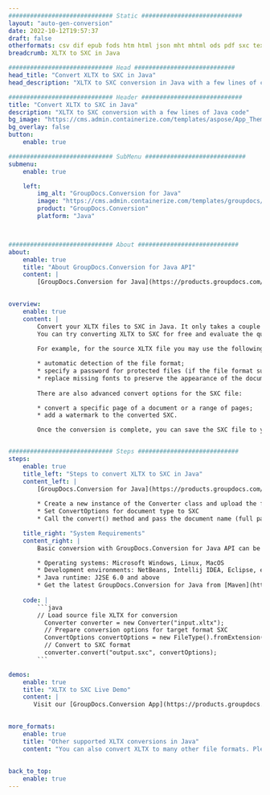 ```yaml
---
############################# Static ############################
layout: "auto-gen-conversion"
date: 2022-10-12T19:57:37
draft: false
otherformats: csv dif epub fods htm html json mht mhtml ods pdf sxc tex tsv xlam xls xlsb xlsm xlsx xlt xltm xltx xml xps
breadcrumb: XLTX to SXC in Java

############################# Head ############################
head_title: "Convert XLTX to SXC in Java"
head_description: "XLTX to SXC conversion in Java with a few lines of code. Convert over 160 file formats using the GroupDocs document conversion API for Java"

############################# Header ############################
title: "Convert XLTX to SXC in Java"
description: "XLTX to SXC conversion with a few lines of Java code"
bg_image: "https://cms.admin.containerize.com/templates/aspose/App_Themes/V3/images/bg/header1.png"
bg_overlay: false
button:
    enable: true

############################# SubMenu ############################
submenu:
    enable: true

    left:
        img_alt: "GroupDocs.Conversion for Java"
        image: "https://cms.admin.containerize.com/templates/groupdocs/images/product-logos/90x90-noborder/groupdocs-conversion-java.png"
        product: "GroupDocs.Conversion"
        platform: "Java"



############################# About ############################
about:
    enable: true
    title: "About GroupDocs.Conversion for Java API"
    content: |
        [GroupDocs.Conversion for Java](https://products.groupdocs.com/conversion/java/) is an advanced file format conversion API for converting between popular image and document formats such as Microsoft Office, OpenDocument, PDF, HTML, email, CAD. and much more with just a few lines of code. The native API automatically detects the formats of the original documents and offers many options for customizing the converted documents. Along with the function of extracting information from a document, it also supports caching of the conversion results to the local disk by default. However, any type of cache storage can be supported by implementing the appropriate interfaces - Amazon S3, Dropbox, Google Drive, Windows Azure, Reddis, or any others.
    

overview:
    enable: true
    content: |
        Convert your XLTX files to SXC in Java. It only takes a couple of lines of Java code on any platform of your choice, such as Windows, Linux, macOS.
        You can try converting XLTX to SXC for free and evaluate the quality of the conversion results. Along with simple file conversion scripts, you can try more sophisticated options for loading the XLTX source file and storing the SXC output. 
        
        For example, for the source XLTX file you may use the following load options:

        * automatic detection of the file format;
        * specify a password for protected files (if the file format supports it);
        * replace missing fonts to preserve the appearance of the document.
        
        There are also advanced convert options for the SXC file:

        * convert a specific page of a document or a range of pages;
        * add a watermark to the converted SXC.

        Once the conversion is complete, you can save the SXC file to your local file path or to any third party storage such as FTP, Amazon S3, Google Drive, Dropbox etc. Please note - to convert XLTX to SXC, you do not need to install any additional software, such as MS Office, Open Office, Adobe Acrobat Reader etc.


############################# Steps ############################
steps:
    enable: true
    title_left: "Steps to convert XLTX to SXC in Java"
    content_left: |
        [GroupDocs.Conversion for Java](https://products.groupdocs.com/conversion/java/) allows developers to easily convert XLTX file to SXC with a few lines of code.
        
        * Create a new instance of the Converter class and upload the file XLTX with the full path
        * Set ConvertOptions for document type to SXC
        * Call the convert() method and pass the document name (full path) and format (SXC) as a parameter

    title_right: "System Requirements"
    content_right: |
        Basic conversion with GroupDocs.Conversion for Java API can be done with just a few lines of code. Our APIs are supported on all major platforms and operating systems. Before executing the code below, make sure you have the following prerequisites installed on your system.

        * Operating systems: Microsoft Windows, Linux, MacOS
        * Development environments: NetBeans, Intellij IDEA, Eclipse, etc.
        * Java runtime: J2SE 6.0 and above
        * Get the latest GroupDocs.Conversion for Java from [Maven](https://repository.groupdocs.com/webapp/#/artifacts/browse/tree/General/repo/com/groupdocs/groupdocs-conversion)
         
    code: |
        ```java    
        // Load source file XLTX for conversion
          Converter converter = new Converter("input.xltx");
          // Prepare conversion options for target format SXC
          ConvertOptions convertOptions = new FileType().fromExtension("sxc").getConvertOptions();
          // Convert to SXC format
          converter.convert("output.sxc", convertOptions);
        ```

demos:
    enable: true
    title: "XLTX to SXC Live Demo"
    content: |
       Visit our [GroupDocs.Conversion App](https://products.groupdocs.app/conversion/family) website and try XLTX to SXC conversion now. The free demo has the following benefits
          

more_formats:
    enable: true
    title: "Other supported XLTX conversions in Java"
    content: "You can also convert XLTX to many other file formats. Please see the list below."
       
       
back_to_top:
    enable: true
---
```

